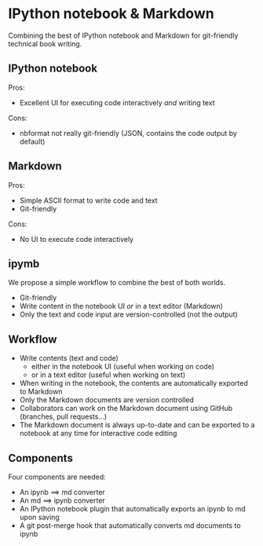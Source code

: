 # IPython notebook & Markdown

Combining the best of IPython notebook and Markdown for git-friendly technical book writing.

## IPython notebook

Pros:

* Excellent UI for executing code interactively *and* writing text

Cons:

* nbformat not really git-friendly (JSON, contains the code output by default)


## Markdown

Pros:

* Simple ASCII format to write code and text
* Git-friendly

Cons:

* No UI to execute code interactively


## ipymb

We propose a simple workflow to combine the best of both worlds.

* Git-friendly
* Write content in the notebook UI *or* in a text editor (Markdown)
* Only the text and code input are version-controlled (not the output)


## Workflow

* Write contents (text and code)
    * either in the notebook UI (useful when working on code)
    * or in a text editor (useful when working on text)
* When writing in the notebook, the contents are automatically exported to Markdown
* Only the Markdown documents are version controlled
* Collaborators can work on the Markdown document using GitHub (branches, pull requests...)
* The Markdown document is always up-to-date and can be exported to a notebook at any time for interactive code editing


## Components

Four components are needed:

* An ipynb ==> md converter
* An md ==> ipynb converter
* An IPython notebook plugin that automatically exports an ipynb to md upon saving
* A git post-merge hook that automatically converts md documents to ipynb
